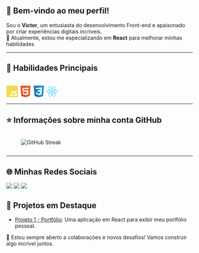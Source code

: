 ## 👋 Bem-vindo ao meu perfil!
Sou o **Victor**, um entusiasta do desenvolvimento Front-end e apaixonado por criar experiências digitais incríveis.  
🚀 Atualmente, estou me especializando em **React** para melhorar minhas habilidades

----

## 🚀 Habilidades Principais
<div style="display: inline_block"><br>
  <img alt="Javascript" height="32" src="https://raw.githubusercontent.com/devicons/devicon/master/icons/javascript/javascript-plain.svg">
  <img alt="HTML" height="32" src="https://raw.githubusercontent.com/devicons/devicon/master/icons/html5/html5-original.svg">
  <img alt="CSS" height="32"src="https://raw.githubusercontent.com/devicons/devicon/master/icons/css3/css3-original.svg">
  <img alt="React" height="32" src="https://raw.githubusercontent.com/devicons/devicon/master/icons/react/react-original.svg">
</div>

---

## ⭐ Informações sobre minha conta GitHub
<div style="display: flex">
  
<figure>
  <img src="https://github-readme-streak-stats.herokuapp.com?user=V0nor&theme=react&border_radius=8.1&locale=pt_BR&card_width=494" alt="GitHub Streak">
</figure>

</div>

---

## 🌐 Minhas Redes Sociais
<a href="https://www.instagram.com/codigodov/" target="_blank"><img src="https://img.shields.io/badge/Instagram-%23E4405F.svg?style=for-the-badge&logo=Instagram&logoColor=white"></a>
<a href="mailto:vonorvictor@gmail.com"><img src="https://img.shields.io/badge/Gmail-%23333.svg?style=for-the-badge&logo=gmail&logoColor=white"></a>
<a href="https://www.linkedin.com/in/dev-victor" target="_blank"><img src="https://img.shields.io/badge/LinkedIn-%230077B5.svg?style=for-the-badge&logo=linkedin&logoColor=white"></a>


## 📂 Projetos em Destaque
- [Projeto 1 - Portfólio](https://github.com/v0nor/portfolio): Uma aplicação em React para exibir meu portfólio pessoal.

💬 Estou sempre aberto a colaborações e novos desafios! Vamos construir algo incrível juntos.
